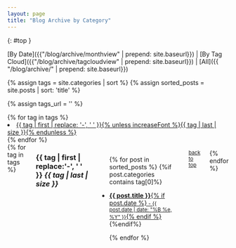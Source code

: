 ```yaml
---
layout: page
title: "Blog Archive by Category"
---
```

{: #top }

[By Date]({{"/blog/archive/monthview" | prepend: site.baseurl}}) | [By Tag Cloud]({{"/blog/archive/tagcloudview" | prepend: site.baseurl}}) | [All]({{ "/blog/archive/" | prepend: site.baseurl}})

{% assign tags = site.categories | sort %}
{% assign sorted_posts = site.posts | sort: 'title' %}

{% assign tags_url = '' %}

<div id="category-index" class="row">
	<div class="small-12 columns t30">
        <div class="tagcloud03">
            <ul{% if increaseFont %} class="cloud"{% endif %}> {% for tag in tags %}<li><a href="{{baseurl}}#{{ tag | first | slugify }}" {% if increaseFont %}style="font-size: {{ tag | last | size  |  times: 4 | plus: 80  }}%"{% endif %}>{{ tag | first | replace: '-', ' ' }}{% unless increaseFont %}<span>{{ tag | last | size }}</span>{% endunless %}</a></li>{% endfor %}
            </ul>
        </div><!-- /.tagcloud03 -->
    </div><!-- /.small-12.columns -->
</div><!-- /.row -->


<div id="blog-index" class="row columns">
{% for tag in tags %}

<h3 class="archivetitle"><a name="{{ tag | first | slugify }}"></a>{{ tag | first | replace:'-', ' ' }} <i class="badge">{{ tag | last | size }}</i> </h3>

<ul class="side-nav">

{% for post in sorted_posts %}
    {%if post.categories contains tag[0]%}
<li>
    <a title="Read {{ post.title | escape_once }}"   href="{{ site.baseurl }}{{ post.url }}"> <strong>{{ post.title }}</strong>{% if post.date %}<small> - {{ post.date | date: "%B %e, %Y" }}</small>{% endif %}</a>
 </li>
    {%endif%}

{% endfor %}
</ul>

<small markdown="1">[back to top](#top)</small>

{% endfor %}
</div>


